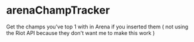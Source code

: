 # arenaChampTracker
Get the champs you've top 1 with in Arena if you inserted them  ( not using the Riot API because they don't want me to make this work )
